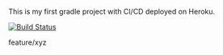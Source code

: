 This is my first gradle project with CI/CD deployed on Heroku.

[![Build Status](https://travis-ci.com/bahadircakir/containsWebApp.svg?branch=main)](https://travis-ci.com/bahadircakir/containsWebApp)

feature/xyz 